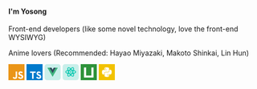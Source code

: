#### I'm Yosong




Front-end developers (like some novel technology, love the front-end WYSIWYG)

Anime lovers (Recommended: Hayao Miyazaki, Makoto Shinkai, Lin Hun)



<p>
<img src="./javascript.png"/>
<img src="./typescript.png"/>
    <img src="./vue.png"/>
    <img src="./react.png"/>
    <img src="./uniapp.png"/>
    <img src="./python.png"/>
</p>
